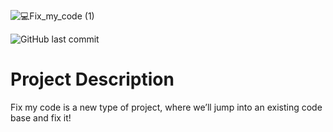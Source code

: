 ![💻Fix_my_code (1)](https://user-images.githubusercontent.com/110534527/218391954-a503313a-d09c-4415-8545-2dddce904b34.png)

![GitHub last commit](https://img.shields.io/github/last-commit/Ckimatu/Fix_My_Code_Challenge)

# Project Description

Fix my code is a new type of project, where we’ll jump into an existing code base and fix it!
